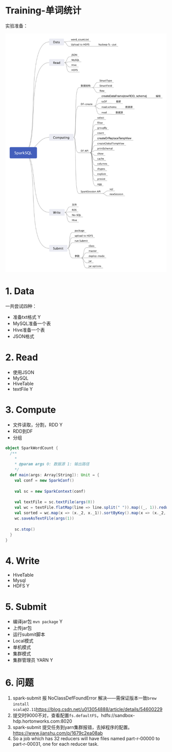 # Training-单词统计

实验准备：

![](/assets/SparkSQL.png)

# 1. Data

一共尝试四种：

* 准备txt格式 Y
* MySQL准备一个表
* Hive准备一个表
* JSON格式

# 2. Read

* 使用JSON
* MySQL
* HiveTable
* textFile Y

# 3. Compute

* 文件读取，分割，RDD Y
* RDD到DF
* 分组

```scala
object SparkWordCount {
  /**
    *
    * @param args 0: 数据源 1: 输出路径
    */
  def main(args: Array[String]): Unit = {
    val conf = new SparkConf()

    val sc = new SparkContext(conf)

    val textFile = sc.textFile(args(0))
    val wc = textFile.flatMap(line => line.split(" ")).map((_, 1)).reduceByKey(_ + _)
    val sorted = wc.map(x => (x._2, x._1)).sortByKey().map(x => (x._2, x._1))
    wc.saveAsTextFile(args(1))

    sc.stop()
  }
}
```

# 4. Write

* HiveTable
* Mysql
* HDFS Y

# 5. Submit

* 编译jar包 `mvn package` Y
* 上传jar包 
* 运行submit脚本
 * Local模式
 * 单机模式
 * 集群模式
 * 集群管理员 YARN Y
 
# 6. 问题
 
1. spark-submit 报 NoClassDefFoundError 解决——需保证版本一致`brew install scala@2.11`https://blog.csdn.net/u013054888/article/details/54600229
2. 提交时9000不对，查看配置`fs.defaultFS`，hdfs://sandbox-hdp.hortonworks.com:8020
3. spark-submit 提交任务到yarn集群报错，去掉程序的配置。https://www.jianshu.com/p/1679c2ea08ab
4. So a job which has 32 reducers will have files named part-r-00000 to part-r-00031, one for each reducer task.